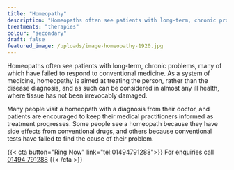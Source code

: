 ```yaml
---
title: "Homeopathy"
description: "Homeopaths often see patients with long-term, chronic problems, many of which have failed to respond to conventional medicine."
treatments: "therapies"
colour: "secondary"
draft: false
featured_image: /uploads/image-homeopathy-1920.jpg
---
```


Homeopaths often see patients with long-term, chronic problems, many of which have failed to respond to conventional medicine. As a system of medicine, homeopathy is aimed at treating the person, rather than the disease diagnosis, and as such can be considered in almost any ill health, where tissue has not been irrevocably damaged.

Many people visit a homeopath with a diagnosis from their doctor, and patients are encouraged to keep their medical practitioners informed as treatment progresses. Some people see a homeopath because they have side effects from conventional drugs, and others because conventional tests have failed to find the cause of their problem.

{{< cta button="Ring Now" link="tel:01494791288">}}
For enquiries call [01494 791288](tel:01494791288)
{{< /cta >}}
